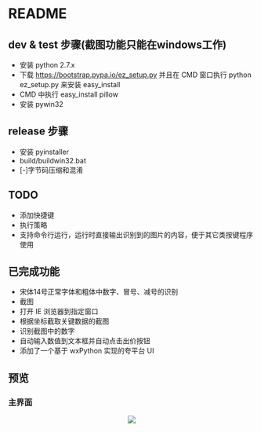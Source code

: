 README
======

## dev & test 步骤(截图功能只能在windows工作)

* 安装 python 2.7.x
* 下载 https://bootstrap.pypa.io/ez_setup.py 并且在 CMD 窗口执行 python ez_setup.py 来安装 easy_install 
* CMD 中执行 easy_install pillow
* 安装 pywin32

## release 步骤

* 安装 pyinstaller
* build/buildwin32.bat
* [-]字节码压缩和混淆

## TODO

* 添加快捷键
* 执行策略
* 支持命令行运行，运行时直接输出识别到的图片的内容，便于其它类按键程序使用

## 已完成功能

* 宋体14号正常字体和粗体中数字、冒号、减号的识别
* 截图
* 打开 IE 浏览器到指定窗口
* 根据坐标截取关键数据的截图
* 识别截图中的数字
* 自动输入数值到文本框并自动点击出价按钮
* 添加了一个基于 wxPython 实现的夸平台 UI

## 预览

### 主界面

<div style="text-align: center">
    <img src="/aluckyapple/paipai/raw/master/gui/screenshot/main.png"/>
</div>

